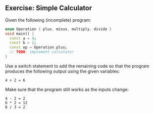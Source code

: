 ## Exercise: Simple Calculator

Given the following (incomplete) program:

```dart
enum Operation { plus, minus, multiply, divide }
void main() {
  const a = 4;
  const b = 2;
  const op = Operation.plus;
  // TODO: implement calculator
}
```

Use a switch statement to add the remaining code so that the program produces the following output using the given variables:

```
4 + 2 = 6
```

Make sure that the program still works as the inputs change:

```
4 - 2 = 2
6 * 2 = 12
6 / 3 = 2
```